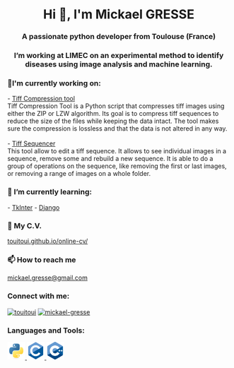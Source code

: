 <h1 align="center">Hi 👋, I'm Mickael GRESSE</h1>
<h3 align="center">A passionate python developer from Toulouse (France)</h3>

<h3 align="center">I’m working at LIMEC on an experimental method to identify diseases using image analysis and machine learning.</h3>
<h3>🔭I'm currently working on:</h4>
- <a href="https://github.com/PcDatasbase/Tiff_Compression_tool">Tiff Compression tool</a><br>
                    Tiff Compression Tool is a Python script that compresses tiff images using either the ZIP or LZW algorithm.
                    Its goal is to compress tiff sequences to reduce the size of the files while keeping the data intact.
                    The tool makes sure the compression is lossless and that the data is not altered in any way. 
<br><br>
- <a href="https://github.com/PcDatasbase/Tiff_Sequencer">Tiff Sequencer</a><br>
                    This tool allow to edit a tiff sequence. It allows to see individual images in a sequence, remove some and rebuild a new sequence.
                    It is able to do a group of operations on the sequence, like removing the first or last images, or removing a range of images on a whole folder.

<h3>🌱 I’m currently learning:</h3>
- <a href="https://docs.python.org/3/library/tkinter.html">TkInter</a>
- <a href="https://www.djangoproject.com/">Django</a>

<h3>📄 My C.V.</h3>
 <a href="https://touitoui.github.io/online-cv/">touitoui.github.io/online-cv/</a>

<h3>📫 How to reach me</h3>
 <a href="mailto:mickael.gresse@gmail.com">mickael.gresse@gmail.com</a>


<h3 align="left">Connect with me:</h3>
<p align="left">
<a href="https://github.com/Touitoui" target="blank"><img align="center" src="https://raw.githubusercontent.com/rahuldkjain/github-profile-readme-generator/master/src/images/icons/Social/github.svg" alt="touitoui" height="30" width="40" /></a>
<a href="https://linkedin.com/in/mickael-gresse" target="blank"><img align="center" src="https://raw.githubusercontent.com/rahuldkjain/github-profile-readme-generator/master/src/images/icons/Social/linked-in-alt.svg" alt="mickael-gresse" height="30" width="40" /></a>
</p>

<h3 align="left">Languages and Tools:</h3>
<p align="left"> <a href="https://www.python.org" target="_blank" rel="noreferrer"> <img src="https://raw.githubusercontent.com/devicons/devicon/master/icons/python/python-original.svg" alt="python" width="40" height="40"/> </a> <a href="https://www.cprogramming.com/" target="_blank" rel="noreferrer"> <img src="https://raw.githubusercontent.com/devicons/devicon/master/icons/c/c-original.svg" alt="c" width="40" height="40"/> </a> <a href="https://www.w3schools.com/cpp/" target="_blank" rel="noreferrer"> <img src="https://raw.githubusercontent.com/devicons/devicon/master/icons/cplusplus/cplusplus-original.svg" alt="cplusplus" width="40" height="40"/> </a> </p>
